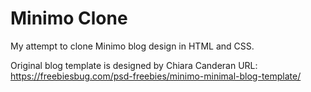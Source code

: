 # Minimo Clone

My attempt to clone Minimo blog design in HTML and CSS.

Original blog template is designed by Chiara Canderan
URL: https://freebiesbug.com/psd-freebies/minimo-minimal-blog-template/
